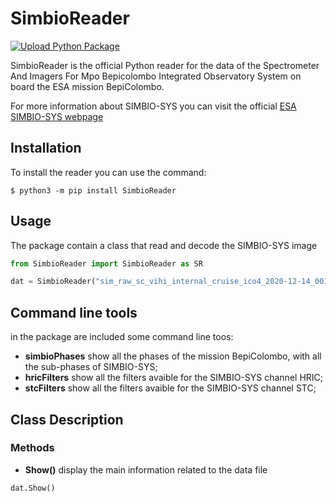 # SimbioReader
[![Upload Python Package](https://github.com/SIMBIO-SYS/SimbioReader/actions/workflows/python-publish.yml/badge.svg)](https://github.com/SIMBIO-SYS/SimbioReader/actions/workflows/python-publish.yml)

SimbioReader is the official Python reader for the data of the Spectrometer And Imagers For Mpo Bepicolombo Integrated Observatory System on board the ESA mission BepiColombo.

For more information about SIMBIO-SYS you can visit the official [ESA SIMBIO-SYS webpage](https://www.cosmos.esa.int/web/bepicolombo/simbio-sys)

## Installation

To install the reader you can use the command:

```shell
$ python3 -m pip install SimbioReader
```

## Usage

The package contain a class that read and decode the SIMBIO-SYS image

```python
from SimbioReader import SimbioReader as SR

dat = SimbioReader("sim_raw_sc_vihi_internal_cruise_ico4_2020-12-14_001.dat")
```

## Command line tools
in the package are included some command line toos:

+ **simbioPhases** show all the phases of the mission BepiColombo, with all the sub-phases of SIMBIO-SYS;
+ **hricFilters** show all the filters avaible for the SIMBIO-SYS channel HRIC;
+ **stcFilters** show all the filters avaible for the SIMBIO-SYS channel STC;

## Class Description

### Methods

+ **Show()** display the main information related to the data file

```python
dat.Show()
```
